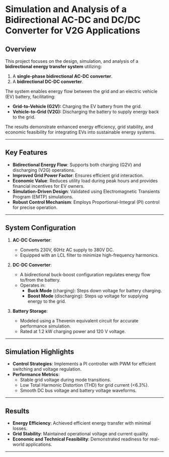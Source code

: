# Simulation and Analysis of a Bidirectional AC-DC and DC/DC Converter for V2G Applications

## Overview

This project focuses on the design, simulation, and analysis of a **bidirectional energy transfer system** utilizing:
1. A **single-phase bidirectional AC-DC converter**.
2. A **bidirectional DC-DC converter**.

The system enables energy flow between the grid and an electric vehicle (EV) battery, facilitating:
- **Grid-to-Vehicle (G2V):** Charging the EV battery from the grid.
- **Vehicle-to-Grid (V2G):** Discharging the battery to supply energy back to the grid.

The results demonstrate enhanced energy efficiency, grid stability, and economic feasibility for integrating EVs into sustainable energy systems.

---

## Key Features

- **Bidirectional Energy Flow**: Supports both charging (G2V) and discharging (V2G) operations.
- **Improved Grid Power Factor**: Ensures efficient grid interaction.
- **Economic Value**: Reduces utility load during peak hours and provides financial incentives for EV owners.
- **Simulation-Driven Design**: Validated using Electromagnetic Transients Program (EMTP) simulations.
- **Robust Control Mechanism**: Employs Proportional-Integral (PI) control for precise operation.

---

## System Configuration

1. **AC-DC Converter**:
   - Converts 230V, 60Hz AC supply to 380V DC.
   - Equipped with an LCL filter to minimize high-frequency harmonics.

2. **DC-DC Converter**:
   - A bidirectional buck-boost configuration regulates energy flow to/from the battery.
   - Operates in:
     - **Buck Mode** (charging): Steps down voltage for battery charging.
     - **Boost Mode** (discharging): Steps up voltage for supplying energy to the grid.

3. **Battery Storage**:
   - Modeled using a Thevenin equivalent circuit for accurate performance simulation.
   - Rated at 1.2 kW charging power and 120 V voltage.

---

## Simulation Highlights

- **Control Strategies**: Implements a PI controller with PWM for efficient switching and voltage regulation.
- **Performance Metrics**:
  - Stable grid voltage during mode transitions.
  - Low Total Harmonic Distortion (THD) for grid current (<6.3%).
  - Smooth DC bus voltage and battery voltage waveforms.

---

## Results

- **Energy Efficiency**: Achieved efficient energy transfer with minimal losses.
- **Grid Stability**: Maintained operational voltage and current quality.
- **Economic and Technical Feasibility**: Demonstrated readiness for real-world applications.

---
